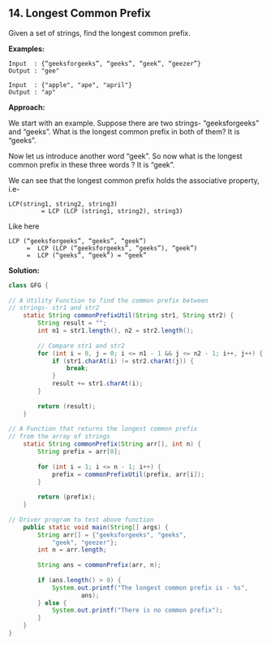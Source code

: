 ## 14. Longest Common Prefix

Given a set of strings, find the longest common prefix. 

**Examples:** 

```
Input  : {“geeksforgeeks”, “geeks”, “geek”, “geezer”}
Output : "gee"
```

```
Input  : {"apple", "ape", "april"}
Output : "ap"
```

**Approach:**

We start with an example. Suppose there are two strings- “geeksforgeeks” and “geeks”. What is the longest common prefix in both of them? It is “geeks”.

Now let us introduce another word “geek”. So now what is the longest common prefix in these three words ? It is “geek”.

We can see that the longest common prefix holds the associative property, i.e- 

```
LCP(string1, string2, string3) 
         = LCP (LCP (string1, string2), string3)
```

Like here

```
LCP (“geeksforgeeks”, “geeks”, “geek”)
     =  LCP (LCP (“geeksforgeeks”, “geeks”), “geek”)
     =  LCP (“geeks”, “geek”) = “geek”
```

**Solution:**

```java
class GFG {
 
// A Utility Function to find the common prefix between
// strings- str1 and str2
    static String commonPrefixUtil(String str1, String str2) {
        String result = "";
        int n1 = str1.length(), n2 = str2.length();
 
        // Compare str1 and str2
        for (int i = 0, j = 0; i <= n1 - 1 && j <= n2 - 1; i++, j++) {
            if (str1.charAt(i) != str2.charAt(j)) {
                break;
            }
            result += str1.charAt(i);
        }
 
        return (result);
    }
 
// A Function that returns the longest common prefix
// from the array of strings
    static String commonPrefix(String arr[], int n) {
        String prefix = arr[0];
 
        for (int i = 1; i <= n - 1; i++) {
            prefix = commonPrefixUtil(prefix, arr[i]);
        }
 
        return (prefix);
    }
 
// Driver program to test above function
    public static void main(String[] args) {
        String arr[] = {"geeksforgeeks", "geeks",
            "geek", "geezer"};
        int n = arr.length;
 
        String ans = commonPrefix(arr, n);
 
        if (ans.length() > 0) {
            System.out.printf("The longest common prefix is - %s",
                    ans);
        } else {
            System.out.printf("There is no common prefix");
        }
    }
}
```